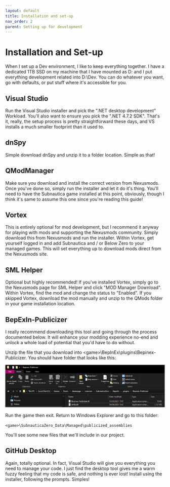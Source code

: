 ```yaml
---
layout: default
title: Installation and set-up
nav_order: 2
parent: Setting up for development
---
```


# Installation and Set-up

When I set up a Dev environment, I like to keep everything together. I have a dedicated 1TB SSD on my machine that I have mounted as D: and I put everything development related into D:\\Dev. You can do whatever you want, go with defaults, or put stuff where it's accessible for you.

## Visual Studio

Run the Visual Studio installer and pick the ".NET desktop development" Workload. You'll also want to ensure you pick the ".NET 4.7.2 SDK". That's it, really, the setup process is pretty straightforward these days, and VS installs a much smaller footprint than it used to.

## dnSpy

Simple download dnSpy and unzip it to a folder location. Simple as that!

## QModManager

Make sure you download and install the correct version from Nexusmods. Once you've done so, simply run the installer and let it do it's thing. You'll need to have the Subnautica game installed at this point, obviously, though I think it's same to assume this one since you're reading this guide!

## Vortex

This is entirely optional for mod development, but I recommend it anyway for playing with mods and supporting the Nexusmods community. Simply download this from Nexusmods and run the installer. Within Vortex, get yourself logged in and add Subnautica and / or Below Zero to your managed games. This will set everything up to download mods direct from the Nexusmods site.

## SML Helper

Optional but highly recommended! If you've installed Vortex, simply go to the Nexusmods page for SML Helper and click "MOD Manager Download". Within Vortex, find the mod and change the status to "Enabled". If you skipped Vortex, download the mod manually and unzip to the QMods folder in your game installation location.

## BepExIn-Publicizer

I really recommend downloading this tool and going through the process documented below. It will enhance your modding experience no-end and unlock a whole load of potential that you'd have to do without.

Unzip the file that you download into \<game>\\BepInEx\\plugins\\Bepinex-Publicizer. You should have folder that looks like this:

![](.\media\bepinexinstall.png)

Run the game then exit. Return to Windows Explorer and go to this folder:

`<game>\SubnauticaZero_Data\Managed\publicized_assemblies`

You'll see some new files that we'll include in our project.

## GitHub Desktop

Again, totally optional. In fact, Visual Studio will give you everything you need to manage your code. I just find the desktop tool gives me a warm fuzzy feeling that my code is safe, and nothing is ever lost! Install using the installer, following the prompts. Simples!
